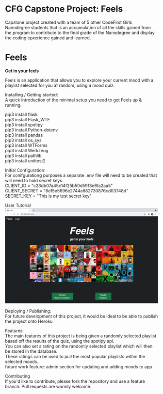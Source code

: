 
# CFG Capstone Project: Feels
Capstone project created with a team of 5 other CodeFirst Girls Nanodegree students that is an accumulation of all the skills gained from the program to contribute to the final grade of the Nanodegree and display the coding epxerience gained and learned.


# Feels
**Get in your feels**

Feels is an application that allows you to explore your current mood with a playlist selected for you at random, using a mood quiz. 

Installing / Getting started: <br />
A quick introduction of the minimal setup you need to get Feels up & running.

pip3 install flask <br />
pip3 install Flask_WTF <br />
pip3 install spotipy  <br />
pip3 install Python-dotenv <br />
pip3 install pandas <br />
pip3 install os_sys <br />
pip3 install WTForms <br />
pip3 install Werkzeug <br />
pip3 install pathlib <br />
pip3 install unittest2 <br />


Initial Configuration:  <br />
For conifgurationg purposes a separate .env file will need to be created that will need to hold secret keys. <br />
CLIENT_ID = "c23db07a45c14f25b50d59f3e6fa2aa5" <br />
CLIENT_SECRET = "6e15e5696e2744a682730876cd03748d" <br />
SECRET_KEY = "This is my test secret key"<br />

User Tutorial <br />
![user_tutorial_gif](https://github.com/fatma123555/CFG_Project_Feels/blob/c1f3e8109bb0586d76ebe4868210dd8cc52fb290/playlist_quiz_recommendation.gif)


Deploying / Publishing: <br />
For future development of this project, it would be ideal to be able to publish the project onto Heroku

Features:  <br />
The main features of this project is being given a randomly selected playlist based off the results of the quiz, using the spotipy api. <br />
You can also set a rating on the randomly selected playlist which will then be stored in the database.<br />
These ratings can be used to pull the most popular playlists within the selected moods. <br />
future work feature: admin section for updating and adding moods to app<br />


Contributing <br />
If you'd like to contribute, please fork the repository and use a feature branch. Pull requests are warmly welcome.
